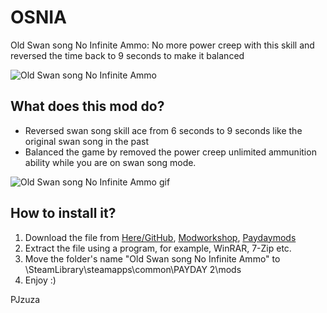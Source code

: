 # OSNIA
Old Swan song No Infinite Ammo: No more power creep with this skill and reversed the time back to 9 seconds to make it balanced  

![Old Swan song No Infinite Ammo](https://i.imgur.com/gwYef9E.png)
## What does this mod do?  
- Reversed swan song skill ace from 6 seconds to 9 seconds like the original swan song in the past
- Balanced the game by removed the power creep unlimited ammunition ability while you are on swan song mode. 

![Old Swan song No Infinite Ammo gif](https://thumbs.gfycat.com/BonyUnsteadyHorsemouse-size_restricted.gif)  

## How to install it?  
1. Download the file from [Here/GitHub](https://github.com/PJzuza/OSNIA), [Modworkshop](https://modworkshop.net/mydownloads.php?action=view_down&did=21900), [Paydaymods](http://paydaymods.com/mods/644/OSNIA)  
2. Extract the file using a program, for example, WinRAR, 7-Zip etc.  
3. Move the folder's name "Old Swan song No Infinite Ammo" to \SteamLibrary\steamapps\common\PAYDAY 2\mods  
4. Enjoy :)  
  
PJzuza  
